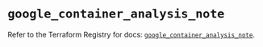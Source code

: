 # `google_container_analysis_note`

Refer to the Terraform Registry for docs: [`google_container_analysis_note`](https://registry.terraform.io/providers/hashicorp/google-beta/5.25.0/docs/resources/google_container_analysis_note).

